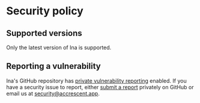 <!--
Copyright 2024 Logan Magee

SPDX-License-Identifier: MPL-2.0
-->

# Security policy

## Supported versions

Only the latest version of Ina is supported.

## Reporting a vulnerability

Ina's GitHub repository has [private vulnerability reporting] enabled. If you have a security issue
to report, either [submit a report] privately on GitHub or email us at <security@accrescent.app>.

[private vulnerability reporting]: https://github.blog/security/supply-chain-security/private-vulnerability-reporting-now-generally-available/
[submit a report]: https://docs.github.com/en/code-security/security-advisories/guidance-on-reporting-and-writing-information-about-vulnerabilities/privately-reporting-a-security-vulnerability#privately-reporting-a-security-vulnerability
